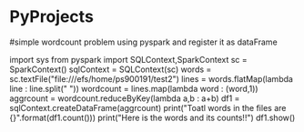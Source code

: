 # PyProjects

#simple wordcount problem using pyspark and register it as dataFrame

import sys
from pyspark import SQLContext,SparkContext
sc = SparkContext()
sqlContext = SQLContext(sc)
words = sc.textFile("file:///efs/home/ps900191/test2")
lines = words.flatMap(lambda line : line.split(" "))
wordcount = lines.map(lambda word : (word,1))
aggrcount = wordcount.reduceByKey(lambda a,b : a+b)
df1 = sqlContext.createDataFrame(aggrcount)
print("Toatl words in the files are {}".format(df1.count()))
print("Here is the words and its counts!!")
df1.show()
